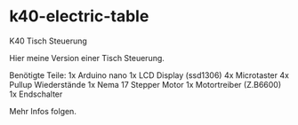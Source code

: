 # k40-electric-table
K40 Tisch Steuerung


Hier meine Version einer Tisch Steuerung.

Benötigte Teile:
1x Arduino nano
1x LCD Display (ssd1306)
4x Microtaster
4x Pullup Wiederstände
1x Nema 17 Stepper Motor
1x Motortreiber (Z.B6600)
1x Endschalter

Mehr Infos folgen.
